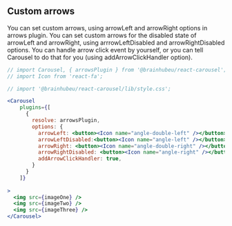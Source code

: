 ## Custom arrows
You can set custom arrows, using arrowLeft and arrowRight options in arrows plugin. You can set custom arrows for the disabled state of arrowLeft and arrowRight, using arrrowLeftDisabled and arrowRightDisabled options. You can handle arrow click event by yourself, or you can tell Carousel to do that for you (using addArrowClickHandler option).
```jsx render
// import Carousel, { arrowsPlugin } from '@brainhubeu/react-carousel';
// import Icon from 'react-fa';

// import '@brainhubeu/react-carousel/lib/style.css';

<Carousel
    plugins={[
      {
        resolve: arrowsPlugin,
        options: {
          arrowLeft: <button><Icon name="angle-double-left" /></button>,
          arrowLeftDisabled:<button><Icon name="angle-left" /></button>,
          arrowRight: <button><Icon name="angle-double-right" /></button>,
          arrowRightDisabled: <button><Icon name="angle-right" /></button>,
          addArrowClickHandler: true,
        }
      }
    ]}
    
>
  <img src={imageOne} />
  <img src={imageTwo} />
  <img src={imageThree} />
</Carousel>
```
